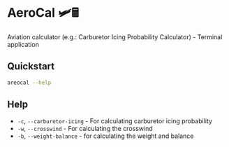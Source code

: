 # AeroCal :small_airplane:🖩
Aviation calculator (e.g.: Carburetor Icing Probability Calculator) - Terminal application

## Quickstart
```bash
areocal --help
```

## Help
- `-c`, `--carburetor-icing` - For calculating carburetor icing probability
- `-w`, `--crosswind` - For calculating the crosswind
- `-b`, `--weight-balance` - for calculating the weight and balance
